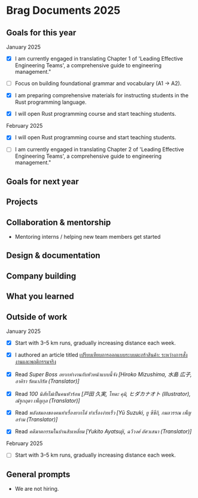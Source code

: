 # Brag Documents 2025

## Goals for this year

[comment]: # (* List the major goals here!)

January 2025

* [x] I am currently engaged in translating Chapter 1 of 'Leading Effective Engineering Teams', a comprehensive guide to engineering management."

* [ ] Focus on building foundational grammar and vocabulary (A1 → A2).

* [x] I am preparing comprehensive materials for instructing students in the Rust programming language.

* [x] I will open Rust programming course and start teaching students.

February 2025

* [x] I will open Rust programming course and start teaching students.

* [ ] I am currently engaged in translating Chapter 2 of 'Leading Effective Engineering Teams', a comprehensive guide to engineering management."

## Goals for next year

[comment]: # (* If it's getting towards the end of the year, maybe start writing down what might be the goals for next year.)

## Projects

## Collaboration & mentorship

* Mentoring interns / helping new team members get started

## Design & documentation

## Company building

## What you learned

## Outside of work

January 2025

* [x] Start with 3–5 km runs, gradually increasing distance each week.

* [x] I authored an article titled [เปรียบเทียบการออกแบบระบบตะกร้าสินค้า: ระหว่างการสั่งงานและพฤติกรรมจริง](https://medium.com/odds-team/เปรียบเทียบการออกแบบระบบตะกร้าสินค้า-ระหว่างการสั่งงานและพฤติกรรมจริง-fd7f46d97725)

* [x] Read _Super Boss อยากทำงานกับหัวหน้าแบบนี้จัง [Hiroko Mizushima, 水島 広子, อาคิรา รัตนาภิรัต (Translator)]_

* [x] Read _100 นิสัยไม่เป็นคนหัวร้อน [戸田 久実, โทดะ คุมิ, ヒダカナオト (Illustrator), ณัฐกฤตา เพ็ญกุล (Translator)]_

* [x] Read _พลังสมองของคนทำเรื่องยากได้ ทำเรื่องง่ายเร็ว [Yū Suzuki, ยู ซึซึกิ, กมลวรรณ เพ็ญอร่าม (Translator)]_

* [x] Read _คดีฆาตกรรมในบ้านสิบเหลี่ยม [Yukito Ayatsuji, ฉวีวงศ์ อัศวเสนา (Translator)]_

February 2025

* [ ] Start with 3–5 km runs, gradually increasing distance each week.

## General prompts

* We are not hiring.
